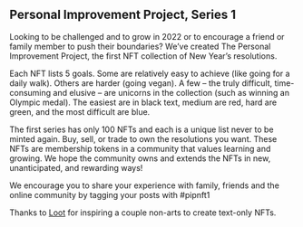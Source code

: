 ## Personal Improvement Project, Series 1
Looking to be challenged and to grow in 2022 or to encourage a friend or family member to push their boundaries? We’ve created The Personal Improvement Project, the first NFT collection of New Year’s resolutions.

Each NFT lists 5 goals. Some are relatively easy to achieve (like going for a daily walk). Others are harder (going vegan). A few – the truly difficult, time-consuming and elusive – are unicorns in the collection (such as winning an Olympic medal). The easiest are in black text, medium are red, hard are green, and the most difficult are blue.

The first series has only 100 NFTs and each is a unique list never to be minted again. Buy, sell, or trade to own the resolutions you want. These NFTs are membership tokens in a community that values learning and growing. We hope the community owns and extends the NFTs in new, unanticipated, and rewarding ways!

We encourage you to share your experience with family, friends and the online community by tagging your posts with #pipnft1


Thanks to [Loot](https://www.lootproject.com/) for inspiring a couple non-arts to create text-only NFTs. 
